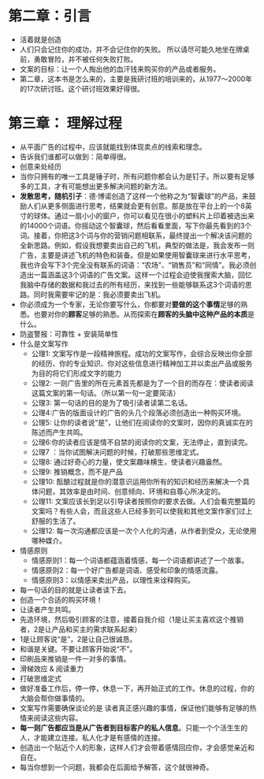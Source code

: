 # 第二章：引言
- 活着就是创造
- 人们只会记住你的成功，并不会记住你的失败。 所以请尽可能久地坐在牌桌前，勇敢冒险，并不被任何失败打败。
- 文案的目标：让一个人掏出他的血汗钱来购买你的产品或者服务。
- 第二章，这本书是怎么来的，主要是我研讨班的培训来的，从1977～2000年的17次研讨班。这个研讨班效果好得很。
# 第三章： 理解过程
- 从平面广告的过程中，应该就能找到体现卖点的线索和理念。
- 告诉我们谁都可以做到：简单得很。
- 创意来处经历
- 当你只拥有的唯一工具是锤子时，所有问题你都会认为是钉子。所以要有足够多的工具，才有可能想出更多解决问题的新方法。
- **发散思考，随机引子**：德·博诺创造了这样一个他称之为“智囊球”的产品，来鼓励人们从更多侧面进行思考，结果就会更有创意。那是放在平台上的一个8英寸的球体。通过一扇小小的窗户，你可以看见在很小的塑料片上印着被选出来的14000个词语。你摇动这个智囊球，然后看看里面，写下你最先看到的3个词。接着，你把这3个词与你的营销问题相联系，最终提出一个解决该问题的全新思路。例如，假设我想要卖出自己的飞机，典型的做法是，我会发布一则广告，主要是讲述飞机的特色和装备。但是如果使用智囊球来进行水平思考，我也许会写下3个完全没有联系的词语：“农场”、“销售员”和“同情”。我必须创造出一篇涵盖这3个词语的广告文案。这样一个过程会迫使我搜索大脑，回忆我脑中存储的数据和我过去的所有经历，来找到一些能够联系这3个词语的思路。同时我需要牢记的是：我必须要卖出飞机。 
- 你必须成为一个专家，无论你要写什么，你都要对**要做的这个事情**足够的熟悉。也要对你的**顾客**足够的熟悉。从而探索在**顾客的头脑中这种产品的本质**是什么。
- 防盗警报：可靠性 + 安装简单性
- 什么是文案写作
	- 公理1:     文案写作是一段精神旅程。成功的文案写作，会综合反映出你全部的经历、你的专业知识、你对这些信息进行精神加工并以卖出产品或服务为目的将它们形成文字的能力
	- 公理2: 一则广告里的所在元素首先都是为了一个目的而存在：使读者阅读这篇文案的第一句话。（所以第一句一定要简洁）
	- 公理3: 第一句话的目的是为了吸引读者读第二名话。
	- 公理4:广告的版面设计的广告的头几个段落必须创造出一种购买环境。
	- 公理5: 让你的读者说“是”，让他们在阅读你的文案时，因你的真诚实在的陈述而产生共鸣。
	- 公理6:你的读者应该是情不自禁的阅读你的文案，无法停止，直到读完。
	- 公理7 ：当你试图解决问题的时候，打破那些思维定式。 
	- 公理8: 通过好奇心的力量，使文案趣味横生，使读者兴趣盎然。
	- 公理9: 推销概念，而不是产品
	- 公理10: 酝酿过程就是你的潜意识运用你所有的知识和经历来解决一个具体问题，其效率是由时间、创意倾向、环境和自尊心所决定的。
	- 公理11: 文案应该长到足以引导读者按照你的要求去做。人们会看完整篇的文案吗？有些人会，而且这些人已经多到可以使我和其他文案作家们过上舒服的生活了。 
	- 公理12: 每一次沟通都应该是一次个人化的沟通，从作者到受众，无论使用哪种媒介。
- 情感原则
	- 情感原则1：每一个词语都蕴涵着情感，每一个词语都讲述了一个故事。 
	- 情感原则2：每一个好广告都是词语、感受和印象的情感流露。 
	- 情感原则3：以情感来卖出产品，以理性来诠释购买。 
- 每一句话的目的就是让读者读下去。
- 创造一个合适的购买环境！
- 让读者产生共鸣。
- 先造环境，然后吸引顾客的注意，接着自我介绍（1是让买主喜欢这个推销者，2是让产品和买主的需求联系起来）
- 1是让顾客说“是”，2是让自己很诚恳。
- 和谐是关键。不要让顾客开始说“不”。
- 印刷品来推销是一件一对多的事情。
- 滑梯效应 & 阅读重力
- 打破思维定式
- 做好准备工作后，停一停，休息一下，再开始正式的工作。休息的过程，你的大脑会帮你做事情的。
- 文案写作需要确保谈论的是 读者真正感兴趣的事情，保证他们能够有足够的热情来阅读这些内容。
- **每一则广告都应当是从广告者到目标客户的私人信息**。只能一个个活生生的人，才能建立连接。私人化才是有感情的连接。
- 创造出一个贴近个人的形象，这样人们才会带着感情回应你，才会感觉亲近和自在。
- 每当你想到一个问题，我都会在后面给予解答，这个就很神奇。